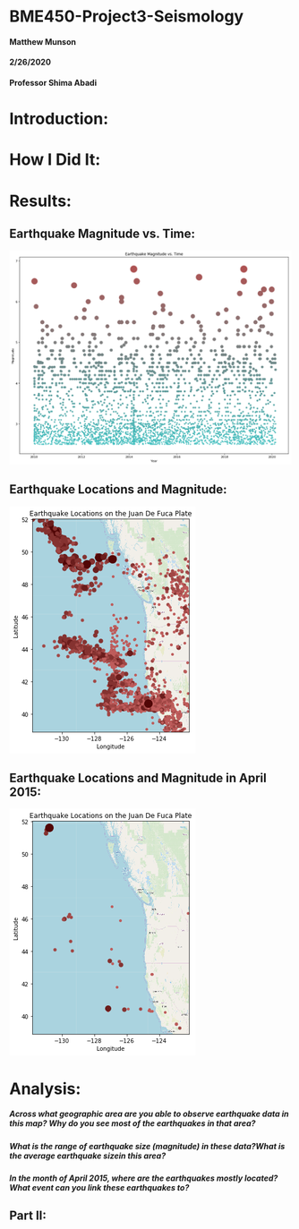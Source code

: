 # BME450-Project3-Seismology
#### Matthew Munson
#### 2/26/2020
#### Professor Shima Abadi

# Introduction:


# How I Did It:



# Results:


## Earthquake Magnitude vs. Time:

![alt text](https://github.com/mmunson2/BME450-Project3-Seismology/blob/master/Results/EarthquakeMagnitudeVsTime.png "Magnitude_vs_time") 




## Earthquake Locations and Magnitude:

![alt text](https://github.com/mmunson2/BME450-Project3-Seismology/blob/master/Results/EarthquakeMap.png 
"Earthquake Locations") 


## Earthquake Locations and Magnitude in April 2015:

![alt text](https://github.com/mmunson2/BME450-Project3-Seismology/blob/master/Results/EarthquakeMap2015.png 
"Earthquake Locations") 

# Analysis:

##### Across what geographic area are you able to observe earthquake data in this map? Why do you see most of the earthquakes in that area?   

##### What is the range of earthquake size (magnitude) in these data?What is the average earthquake sizein this area?  

##### In the month of April 2015, where are the earthquakes mostly located? What event can you link these earthquakes to?  


## Part II:



